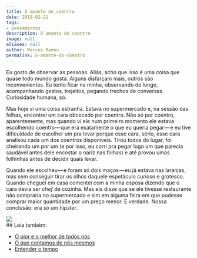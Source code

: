 ```yaml
---
title: O amante do coentro
date: 2018-02-21
tags:
- pensamentos
description: O amante do coentro
image: null
aliases: null
author: Marcos Ramon
permalink: o-amante-do-coentro
---
```

Eu gosto de observar as pessoas. Aliás, acho que isso é uma coisa que quase todo mundo gosta. Alguns disfarçam mais, outros são inconvenientes. Eu tento ficar na minha, observando de longe, acompanhando gestos, trejeitos, pegando trechos de conversas. Curiosidade humana, só.

Mas hoje vi uma coisa estranha. Estava no supermercado e, na sessão das folhas, encontrei um cara obcecado por coentro. Não só por coentro, aparentemente, mas quando vi ele num primeiro momento ele estava escolhendo coentro — que era exatamente o que eu queria pegar — e eu tive dificuldade de escolher um pra levar porque esse cara, sério, esse cara analisou cada um dos coentros disponíveis. Tirou todos do lugar, foi cheirando um por um (e por isso, eu corri pra pegar logo um que parecia saudável antes dele encostar o nariz nas folhas) e até provou umas folhinhas antes de decidir quais levar.

Quando ele escolheu — e foram só dois maços — eu já estava nas laranjas, mas sem conseguir tirar os olhos daquele espetáculo curioso e grotesco. Quando cheguei em casa comentei com a minha esposa dizendo que o cara devia ser _chef_ de cozinha. Mas ela disse que se ele tivesse restaurante não compraria no supermercado e sim em alguma feira em que pudesse comprar maior quantidade por um preço menor. É verdade. Nossa conclusão: era só um _hipster_.

<img src="/assets/img/o-amante-do coentro-medium.jpg">


<div class="leia-tambem" markdown="1">
## Leia também:

- <a href="/o-pior-e-o-melhor-de-todos-nos">O pior e o melhor de todos nós</a>
- <a href="/o-que-contamos-de-nos-mesmos">O que contamos de nós mesmos</a>
- <a href="/entender-o-tempo">Entender o tempo</a>
</div>